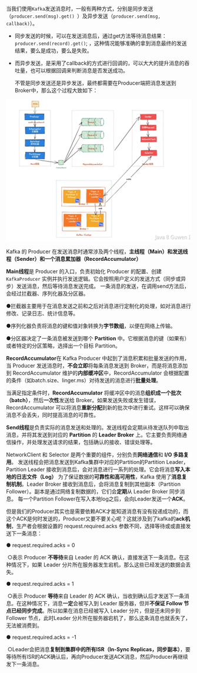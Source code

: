 当我们使用`Kafka`发送消息时，一般有两种方式，分别是同步发送（`producer.send(msg).get() `）及异步发送（`producer.send(msg, callback)`）。  

- 同步发送的时候，可以在发送消息后，通过get方法等待消息结果：`producer.send(record).get()`; ，这种情况能够准确的拿到消息最终的发送结果，要么是成功，要么是失败。  

- 而异步发送，是采用了callback的方式进行回调的，可以大大的提升消息的吞吐量，也可以根据回调来判断消息是否发送成功。  

  

  不管是同步发送还是异步发送，最终都需要在Producer端把消息发送到Broker中，那么这个过程大致如下： 

![image.png](assets/image-1752730095094.png) 

Kafka 的 Producer 在发送消息时通常涉及两个线程，**主线程（Main）和发送线程（Sender）和一个消息累加器（RecordAccumulator）** 

**Main线程**是 Producer 的入口，负责初始化 Producer 的配置、创建 `KafkaProducer` 实例并执行发送逻辑。它会按照用户定义的发送方式（同步或异步）发送消息，然后等待消息发送完成。  一条消息的发送，在调用send方法后，会经过拦截器、序列化器及分区器。 

●拦截器主要用于在消息发送之前和之后对消息进行定制化的处理，如对消息进行修改、记录日志、统计信息等。 

●序列化器负责将消息的键和值对象转换为**字节数组**，以便在网络上传输。 

●分区器决定了一条消息被发送到哪个 **Partition** 中。它根据消息的键（如果有）或者特定的分区策略，选择出一个目标 Partition。 

**RecordAccumulator**在 Kafka Producer 中起到了消息积累和批量发送的作用，当 Producer 发送消息时，**不会立即**将每条消息发送到 Broker，而是将消息添加到 RecordAccumulator 维护的**内部缓冲区**中，RecordAccumulator 会根据配置的条件（如batch.size、linger.ms）对待发送的消息进行**批量处理**。  

当满足指定条件时，**RecordAccumulator** 将缓冲区中的消息**组织成一个批次（batch）**，然后**一次性**发送给 Broker。如果发送失败或发生错误，RecordAccumulator 可以将消息**重新分配**到新的批次中进行重试。这样可以确保消息不会丢失，同时提高消息的可靠性。  

**Send线程**是负责实际的消息发送和处理的。发送线程会定期从待发送队列中取出消息，并将其发送到对应的 **Partition** 的 **Leader Broker** 上。它主要负责网络通信操作，并处理发送请求的结果，包括确认的接收、错误处理等。  

NetworkClient 和 Selector 是两个重要的组件，分别负责**网络通信**和 **I/O 多路复用**。  发送线程会把消息发送到Kafka集群中对应的Partition的Partition Leader，Partition Leader 接收到消息后，会对消息进行一系列的处理。它会将消息**写入本地的日志文件（Log）**  为了保证数据的**可靠性和高可用性**，Kafka 使用了**消息复制机制**。Leader Broker 接收到消息后，会将消息复制到其他副本（Partition Follower）。副本是通过网络复制数据的，它们会**定期**从 Leader Broker 同步消息。  每一个Partition Follower在写入本地log之后，会向Leader发送一个**ACK**。 

但是我们的Producer其实也是需要依赖ACK才能知道消息有没有投递成功的，而这个ACK是何时发送的，Producer又要不要关心呢？这就涉及到了kafka的**ack机制**，生产者会根据设置的 request.required.acks 参数不同，选择等待或或直接发送下一条消息：  

● request.required.acks = 0  

​	○表示 Producer **不等待**来自 Leader 的 ACK 确认，直接发送下一条消息。在这种情况下，如果 Leader 分片所在服务器发生宕机，那么这些已经发送的数据会丢失。 

● request.required.acks = 1  

​	○表示 Producer **等待**来自 Leader 的 ACK 确认，当收到确认后才发送下一条消息。在这种情况下，消息**一定**会被写入到 Leader 服务器，但并**不保证 Follow 节点已经同步完成**。所以如果在消息已经被写入 Leader 分片，但是还未同步到 Follower 节点，此时Leader 分片所在服务器宕机了，那么这条消息也就丢失了，无法被消费到。 

● request.required.acks = -1  

​	○Leader会把消息**复制到集群中的所有ISR（In-Sync Replicas，同步副本）**，要等待所有ISR的ACK确认后，再向Producer发送ACK消息，然后Producer再继续发下一条消息。 

